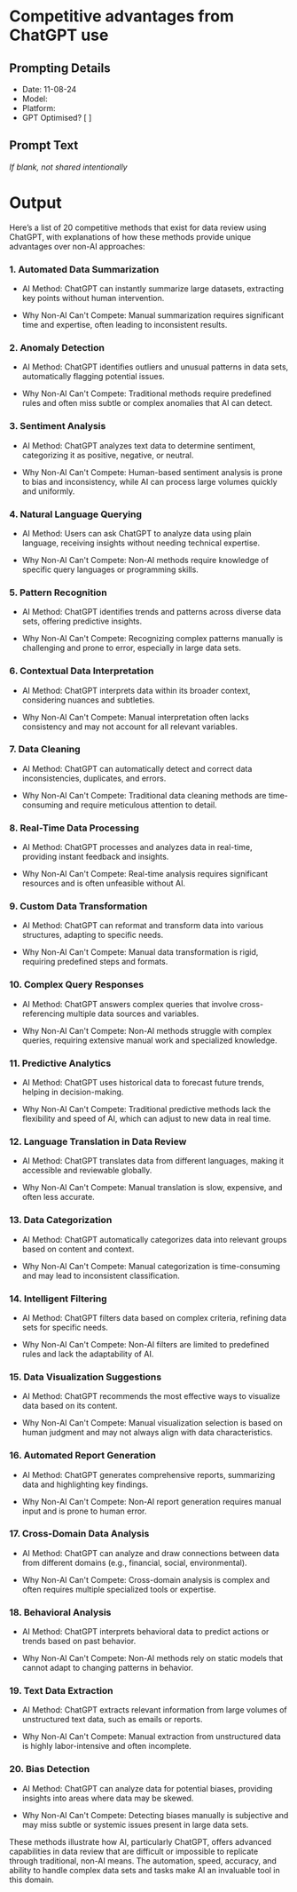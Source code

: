 # Competitive advantages from ChatGPT use

## Prompting Details

- Date: 11-08-24
- Model:
- Platform:
- GPT Optimised? [ ]

## Prompt Text

*If blank, not shared intentionally*

# Output

Here’s a list of 20 competitive methods that exist for data review using ChatGPT, with explanations of how these methods provide unique advantages over non-AI approaches:

### 1. Automated Data Summarization

- AI Method: ChatGPT can instantly summarize large datasets, extracting key points without human intervention.

- Why Non-AI Can't Compete: Manual summarization requires significant time and expertise, often leading to inconsistent results.

### 2. Anomaly Detection

- AI Method: ChatGPT identifies outliers and unusual patterns in data sets, automatically flagging potential issues.

- Why Non-AI Can't Compete: Traditional methods require predefined rules and often miss subtle or complex anomalies that AI can detect.

### 3. Sentiment Analysis

- AI Method: ChatGPT analyzes text data to determine sentiment, categorizing it as positive, negative, or neutral.

- Why Non-AI Can't Compete: Human-based sentiment analysis is prone to bias and inconsistency, while AI can process large volumes quickly and uniformly.

### 4. Natural Language Querying

- AI Method: Users can ask ChatGPT to analyze data using plain language, receiving insights without needing technical expertise.

- Why Non-AI Can't Compete: Non-AI methods require knowledge of specific query languages or programming skills.

### 5. Pattern Recognition

- AI Method: ChatGPT identifies trends and patterns across diverse data sets, offering predictive insights.

- Why Non-AI Can't Compete: Recognizing complex patterns manually is challenging and prone to error, especially in large data sets.

### 6. Contextual Data Interpretation

- AI Method: ChatGPT interprets data within its broader context, considering nuances and subtleties.

- Why Non-AI Can't Compete: Manual interpretation often lacks consistency and may not account for all relevant variables.

### 7. Data Cleaning

- AI Method: ChatGPT can automatically detect and correct data inconsistencies, duplicates, and errors.

- Why Non-AI Can't Compete: Traditional data cleaning methods are time-consuming and require meticulous attention to detail.

### 8. Real-Time Data Processing

- AI Method: ChatGPT processes and analyzes data in real-time, providing instant feedback and insights.

- Why Non-AI Can't Compete: Real-time analysis requires significant resources and is often unfeasible without AI.

### 9. Custom Data Transformation

- AI Method: ChatGPT can reformat and transform data into various structures, adapting to specific needs.

- Why Non-AI Can't Compete: Manual data transformation is rigid, requiring predefined steps and formats.

### 10. Complex Query Responses

- AI Method: ChatGPT answers complex queries that involve cross-referencing multiple data sources and variables.

- Why Non-AI Can't Compete: Non-AI methods struggle with complex queries, requiring extensive manual work and specialized knowledge.

### 11. Predictive Analytics

- AI Method: ChatGPT uses historical data to forecast future trends, helping in decision-making.

- Why Non-AI Can't Compete: Traditional predictive methods lack the flexibility and speed of AI, which can adjust to new data in real time.

### 12. Language Translation in Data Review

- AI Method: ChatGPT translates data from different languages, making it accessible and reviewable globally.

- Why Non-AI Can't Compete: Manual translation is slow, expensive, and often less accurate.

### 13. Data Categorization

- AI Method: ChatGPT automatically categorizes data into relevant groups based on content and context.

- Why Non-AI Can't Compete: Manual categorization is time-consuming and may lead to inconsistent classification.

### 14. Intelligent Filtering

- AI Method: ChatGPT filters data based on complex criteria, refining data sets for specific needs.

- Why Non-AI Can't Compete: Non-AI filters are limited to predefined rules and lack the adaptability of AI.

### 15. Data Visualization Suggestions

- AI Method: ChatGPT recommends the most effective ways to visualize data based on its content.

- Why Non-AI Can't Compete: Manual visualization selection is based on human judgment and may not always align with data characteristics.

### 16. Automated Report Generation

- AI Method: ChatGPT generates comprehensive reports, summarizing data and highlighting key findings.

- Why Non-AI Can't Compete: Non-AI report generation requires manual input and is prone to human error.

### 17. Cross-Domain Data Analysis

- AI Method: ChatGPT can analyze and draw connections between data from different domains (e.g., financial, social, environmental).

- Why Non-AI Can't Compete: Cross-domain analysis is complex and often requires multiple specialized tools or expertise.

### 18. Behavioral Analysis

- AI Method: ChatGPT interprets behavioral data to predict actions or trends based on past behavior.

- Why Non-AI Can't Compete: Non-AI methods rely on static models that cannot adapt to changing patterns in behavior.

### 19. Text Data Extraction

- AI Method: ChatGPT extracts relevant information from large volumes of unstructured text data, such as emails or reports.

- Why Non-AI Can't Compete: Manual extraction from unstructured data is highly labor-intensive and often incomplete.

### 20. Bias Detection

- AI Method: ChatGPT can analyze data for potential biases, providing insights into areas where data may be skewed.

- Why Non-AI Can't Compete: Detecting biases manually is subjective and may miss subtle or systemic issues present in large data sets.

These methods illustrate how AI, particularly ChatGPT, offers advanced capabilities in data review that are difficult or impossible to replicate through traditional, non-AI means. The automation, speed, accuracy, and ability to handle complex data sets and tasks make AI an invaluable tool in this domain.